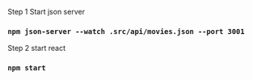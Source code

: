 Step 1
Start json server
### `npm json-server --watch .src/api/movies.json --port 3001`

Step 2
start react

### `npm start`
